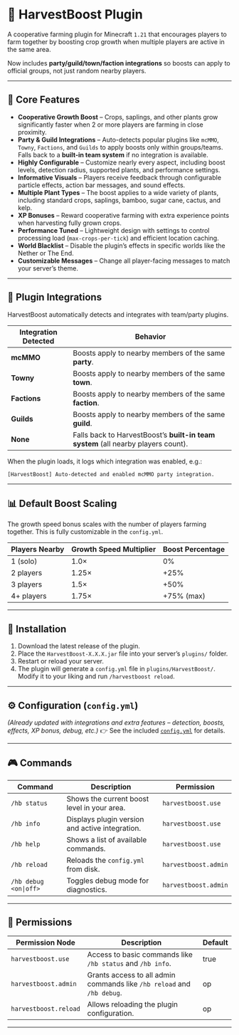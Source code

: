 
# 🌱 HarvestBoost Plugin

A cooperative farming plugin for Minecraft `1.21` that encourages players to farm together by boosting crop growth when multiple players are active in the same area.

Now includes **party/guild/town/faction integrations** so boosts can apply to official groups, not just random nearby players.

---

## 🎯 Core Features

* **Cooperative Growth Boost** – Crops, saplings, and other plants grow significantly faster when 2 or more players are farming in close proximity.
* **Party & Guild Integrations** – Auto-detects popular plugins like `mcMMO`, `Towny`, `Factions`, and `Guilds` to apply boosts only within groups/teams. Falls back to a **built-in team system** if no integration is available.
* **Highly Configurable** – Customize nearly every aspect, including boost levels, detection radius, supported plants, and performance settings.
* **Informative Visuals** – Players receive feedback through configurable particle effects, action bar messages, and sound effects.
* **Multiple Plant Types** – The boost applies to a wide variety of plants, including standard crops, saplings, bamboo, sugar cane, cactus, and kelp.
* **XP Bonuses** – Reward cooperative farming with extra experience points when harvesting fully grown crops.
* **Performance Tuned** – Lightweight design with settings to control processing load (`max-crops-per-tick`) and efficient location caching.
* **World Blacklist** – Disable the plugin’s effects in specific worlds like the Nether or The End.
* **Customizable Messages** – Change all player-facing messages to match your server’s theme.

---

## 🔗 Plugin Integrations

HarvestBoost automatically detects and integrates with team/party plugins.

| Integration Detected | Behavior                                                                          |
| -------------------- | --------------------------------------------------------------------------------- |
| **mcMMO**            | Boosts apply to nearby members of the same **party**.                             |
| **Towny**            | Boosts apply to nearby members of the same **town**.                              |
| **Factions**         | Boosts apply to nearby members of the same **faction**.                           |
| **Guilds**           | Boosts apply to nearby members of the same **guild**.                             |
| **None**             | Falls back to HarvestBoost’s **built-in team system** (all nearby players count). |

When the plugin loads, it logs which integration was enabled, e.g.:

```
[HarvestBoost] Auto-detected and enabled mcMMO party integration.
```

---

## 📊 Default Boost Scaling

The growth speed bonus scales with the number of players farming together. This is fully customizable in the `config.yml`.

| Players Nearby | Growth Speed Multiplier | Boost Percentage |
| -------------- | ----------------------- | ---------------- |
| 1 (solo)       | 1.0×                    | 0%               |
| 2 players      | 1.25×                   | +25%             |
| 3 players      | 1.5×                    | +50%             |
| 4+ players     | 1.75×                   | +75% (max)       |

---

## 🔧 Installation

1. Download the latest release of the plugin.
2. Place the `HarvestBoost-X.X.X.jar` file into your server’s `plugins/` folder.
3. Restart or reload your server.
4. The plugin will generate a `config.yml` file in `plugins/HarvestBoost/`. Modify it to your liking and run `/harvestboost reload`.

---

## ⚙️ Configuration (`config.yml`)

*(Already updated with integrations and extra features – detection, boosts, effects, XP bonus, debug, etc.)*
👉 See the included [`config.yml`](./config.yml) for details.

---

## 🎮 Commands

| Command               | Description                                     | Permission           |
| --------------------- | ----------------------------------------------- | -------------------- |
| `/hb status`          | Shows the current boost level in your area.     | `harvestboost.use`   |
| `/hb info`            | Displays plugin version and active integration. | `harvestboost.use`   |
| `/hb help`            | Shows a list of available commands.             | `harvestboost.use`   |
| `/hb reload`          | Reloads the `config.yml` from disk.             | `harvestboost.admin` |
| `/hb debug <on\|off>` | Toggles debug mode for diagnostics.             | `harvestboost.admin` |

---

## 📜 Permissions

| Permission Node       | Description                                                            | Default |
| --------------------- | ---------------------------------------------------------------------- | ------- |
| `harvestboost.use`    | Access to basic commands like `/hb status` and `/hb info`.             | true    |
| `harvestboost.admin`  | Grants access to all admin commands like `/hb reload` and `/hb debug`. | op      |
| `harvestboost.reload` | Allows reloading the plugin configuration.                             | op      |

---
